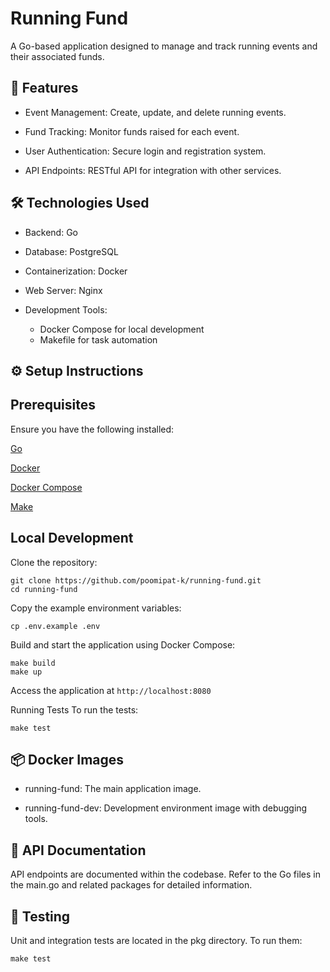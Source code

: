 # Running Fund

A Go-based application designed to manage and track running events and their associated funds.

## 🚀 Features

- Event Management: Create, update, and delete running events.

- Fund Tracking: Monitor funds raised for each event.

- User Authentication: Secure login and registration system.

- API Endpoints: RESTful API for integration with other services.

## 🛠️ Technologies Used

- Backend: Go

- Database: PostgreSQL

- Containerization: Docker

- Web Server: Nginx

- Development Tools:
  - Docker Compose for local development
  - Makefile for task automation

## ⚙️ Setup Instructions

## Prerequisites

Ensure you have the following installed:

[Go](https://go.dev/doc/install)

[Docker](https://docs.docker.com/engine/install/)

[Docker Compose](https://docs.docker.com/compose/install/)

[Make](https://makefiletutorial.com/)

## Local Development

Clone the repository:

```
git clone https://github.com/poomipat-k/running-fund.git
cd running-fund
```

Copy the example environment variables:

```
cp .env.example .env
```

Build and start the application using Docker Compose:

```
make build
make up
```

Access the application at `http://localhost:8080`

Running Tests
To run the tests:

```
make test
```

## 📦 Docker Images

- running-fund: The main application image.

- running-fund-dev: Development environment image with debugging tools.

## 📄 API Documentation

API endpoints are documented within the codebase. Refer to the Go files in the main.go and related packages for detailed information.

## 🧪 Testing

Unit and integration tests are located in the pkg directory. To run them:

```
make test
```
